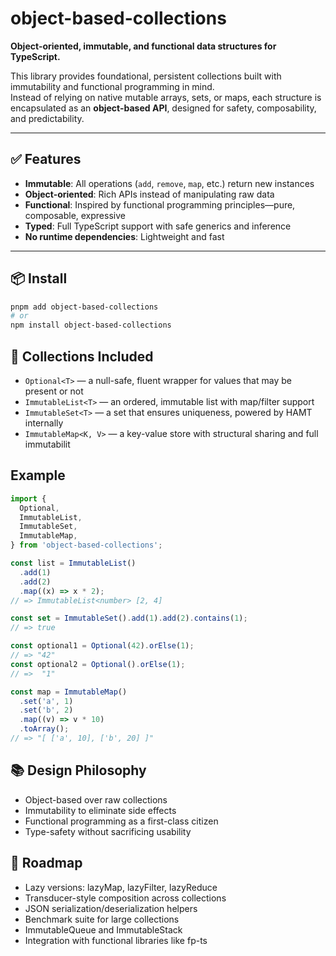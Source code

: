 # object-based-collections

**Object-oriented, immutable, and functional data structures for TypeScript.**

This library provides foundational, persistent collections built with immutability and functional programming in mind.  
Instead of relying on native mutable arrays, sets, or maps, each structure is encapsulated as an **object-based API**, designed for safety, composability, and predictability.

---

## ✅ Features

- **Immutable**: All operations (`add`, `remove`, `map`, etc.) return new instances
- **Object-oriented**: Rich APIs instead of manipulating raw data
- **Functional**: Inspired by functional programming principles—pure, composable, expressive
- **Typed**: Full TypeScript support with safe generics and inference
- **No runtime dependencies**: Lightweight and fast

---

## 📦 Install

```bash
pnpm add object-based-collections
# or
npm install object-based-collections
```

## 🧱 Collections Included

- `Optional<T>` — a null-safe, fluent wrapper for values that may be present or not
- `ImmutableList<T>` — an ordered, immutable list with map/filter support
- `ImmutableSet<T>` — a set that ensures uniqueness, powered by HAMT internally
- `ImmutableMap<K, V>` — a key-value store with structural sharing and full immutabilit

## Example

```typescript
import {
  Optional,
  ImmutableList,
  ImmutableSet,
  ImmutableMap,
} from 'object-based-collections';

const list = ImmutableList()
  .add(1)
  .add(2)
  .map((x) => x * 2);
// => ImmutableList<number> [2, 4]

const set = ImmutableSet().add(1).add(2).contains(1);
// => true

const optional1 = Optional(42).orElse(1);
// => "42"
const optional2 = Optional().orElse(1);
// =>  "1"

const map = ImmutableMap()
  .set('a', 1)
  .set('b', 2)
  .map((v) => v * 10)
  .toArray();
// => "[ ['a', 10], ['b', 20] ]"
```

## 📚 Design Philosophy

- Object-based over raw collections
- Immutability to eliminate side effects
- Functional programming as a first-class citizen
- Type-safety without sacrificing usability

## 🔮 Roadmap

- Lazy versions: lazyMap, lazyFilter, lazyReduce
- Transducer-style composition across collections
- JSON serialization/deserialization helpers
- Benchmark suite for large collections
- ImmutableQueue<T> and ImmutableStack<T>
- Integration with functional libraries like fp-ts
